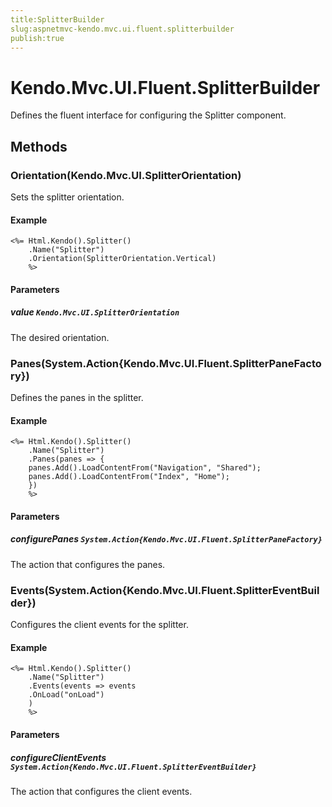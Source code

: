 ```yaml
---
title:SplitterBuilder
slug:aspnetmvc-kendo.mvc.ui.fluent.splitterbuilder
publish:true
---
```


# Kendo.Mvc.UI.Fluent.SplitterBuilder

Defines the fluent interface for configuring the Splitter component.

## Methods

### Orientation(Kendo.Mvc.UI.SplitterOrientation)
Sets the splitter orientation.

#### Example
    <%= Html.Kendo().Splitter()
        .Name("Splitter")
        .Orientation(SplitterOrientation.Vertical)
        %>

#### Parameters

##### value `Kendo.Mvc.UI.SplitterOrientation`
The desired orientation.

### Panes(System.Action{Kendo.Mvc.UI.Fluent.SplitterPaneFactory})
Defines the panes in the splitter.

#### Example
    <%= Html.Kendo().Splitter()
        .Name("Splitter")
        .Panes(panes => {
        panes.Add().LoadContentFrom("Navigation", "Shared");
        panes.Add().LoadContentFrom("Index", "Home");
        })
        %>

#### Parameters

##### configurePanes `System.Action{Kendo.Mvc.UI.Fluent.SplitterPaneFactory}`
The action that configures the panes.

### Events(System.Action{Kendo.Mvc.UI.Fluent.SplitterEventBuilder})
Configures the client events for the splitter.

#### Example
    <%= Html.Kendo().Splitter()
        .Name("Splitter")
        .Events(events => events
        .OnLoad("onLoad")
        )
        %>

#### Parameters

##### configureClientEvents `System.Action{Kendo.Mvc.UI.Fluent.SplitterEventBuilder}`
The action that configures the client events.